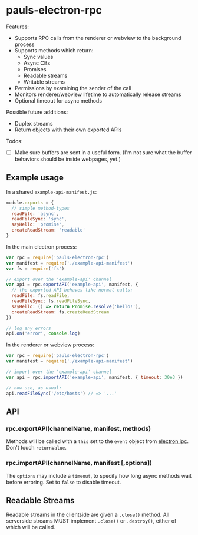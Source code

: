 # pauls-electron-rpc

Features:

 - Supports RPC calls from the renderer or webview to the background process
 - Supports methods which return:
   - Sync values
   - Async CBs
   - Promises
   - Readable streams
   - Writable streams
 - Permissions by examining the sender of the call
 - Monitors renderer/webview lifetime to automatically release streams
 - Optional timeout for async methods

Possible future additions:

 - Duplex streams
 - Return objects with their own exported APIs

Todos:

 - [ ] Make sure buffers are sent in a useful form. (I'm not sure what the buffer behaviors should be inside webpages, yet.)

## Example usage

In a shared `example-api-manifest.js`:

```js
module.exports = {
  // simple method-types
  readFile: 'async',
  readFileSync: 'sync',
  sayHello: 'promise',
  createReadStream: 'readable'
}
```

In the main electron process:

```js
var rpc = require('pauls-electron-rpc')
var manifest = require('./example-api-manifest')
var fs = require('fs')

// export over the 'example-api' channel
var api = rpc.exportAPI('example-api', manifest, {
  // the exported API behaves like normal calls:
  readFile: fs.readFile,
  readFileSync: fs.readFileSync,
  sayHello: () => return Promise.resolve('hello!'),
  createReadStream: fs.createReadStream
})

// log any errors
api.on('error', console.log)
```

In the renderer or webview process:

```js
var rpc = require('pauls-electron-rpc')
var manifest = require('./example-api-manifest')

// import over the 'example-api' channel
var api = rpc.importAPI('example-api', manifest, { timeout: 30e3 })

// now use, as usual:
api.readFileSync('/etc/hosts') // => '...'
```

## API

### rpc.exportAPI(channelName, manifest, methods)

Methods will be called with a `this` set to the `event` object from [electron ipc](http://electron.atom.io/docs/api/ipc-main/#event-object).
Don't touch `returnValue`.

### rpc.importAPI(channelName, manifest [,options])

The `options` may include a `timeout`, to specify how long async methods wait before erroring.
Set to `false` to disable timeout.

## Readable Streams

Readable streams in the clientside are given a `.close()` method.
All serverside streams MUST implement `.close()` or `.destroy()`, either of which will be called.